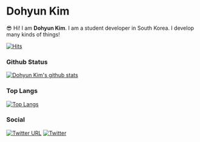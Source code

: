 # Dohyun Kim
😎 Hi! I am **Dohyun Kim**. 
I am a student developer in South Korea.
I develop many kinds of things!


[![Hits](https://hits.seeyoufarm.com/api/count/incr/badge.svg?url=https%3A%2F%2Fgithub.com%2Fdohyun854&count_bg=%2379C83D&title_bg=%23555555&icon=github.svg&icon_color=%23E7E7E7&title=Hits&edge_flat=false)](https://github.com/dohyun854)

### Github Status

[![Dohyun Kim's github stats](https://github-readme-stats.vercel.app/api?username=dohyun854&bg_color=30,e96443,904e95&title_color=fff&text_color=fff)](https://github.com/dohyun854)

### Top Langs

[![Top Langs](https://github-readme-stats.vercel.app/api/top-langs/?username=dohyun854&bg_color=30,e96443,904e95&title_color=fff&text_color=fff)](https://github.com/dohyun854)

### Social

[![Twitter URL](https://img.shields.io/twitter/url?style=social&url=https%3A%2F%2Ftwitter.com%2Fdohyun854)](https://twitter.com/dohyun854)
[![Twitter](https://img.shields.io/twitter/follow/dohyun854?style=social)](https://twitter.com/dohyun854)







